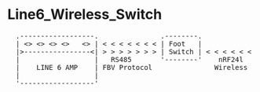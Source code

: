# Line6_Wireless_Switch
<pre>
  .------------------.               .--------.
  | <> <> <> <>   <> | < < < < < < < | Foot   |             .-----------------.
  |>----------------<| > > > > > > > | Switch | < < < < < < | Knobs on Guitar |
  |                  |   RS485       '--------'    nRF24l   '-----------------'
  |    LINE 6 AMP    | FBV Protocol               Wireless
  |                  |
  '------------------'
</pre>

